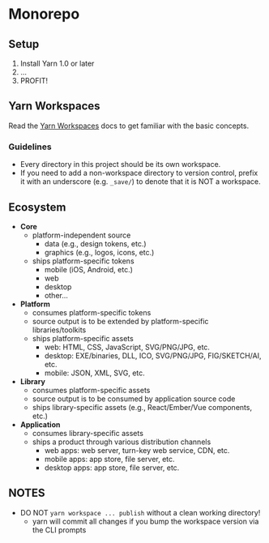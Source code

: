 # Monorepo

## Setup

1. Install Yarn 1.0 or later
2. ...
3. PROFIT!



## Yarn Workspaces

Read the [Yarn Workspaces](https://classic.yarnpkg.com/en/docs/workspaces/)
docs to get familiar with the basic concepts.


### Guidelines

* Every directory in this project should be its own workspace.
* If you need to add a non-workspace directory to version control,
  prefix it with an underscore (e.g. `_save/`) to denote that it is
  NOT a workspace.


## Ecosystem

* **Core**
  * platform-independent source
    * data (e.g., design tokens, etc.)
    * graphics (e.g., logos, icons, etc.)
  * ships platform-specific tokens
    * mobile (iOS, Android, etc.)
    * web
    * desktop
    * other...
* **Platform**
  * consumes platform-specific tokens
  * source output is to be extended by platform-specific libraries/toolkits
  * ships platform-specific assets
    * web: HTML, CSS, JavaScript, SVG/PNG/JPG, etc.
    * desktop: EXE/binaries, DLL, ICO, SVG/PNG/JPG, FIG/SKETCH/AI, etc.
    * mobile: JSON, XML, SVG, etc.
* **Library**
  * consumes platform-specific assets
  * source output is to be consumed by application source code
  * ships library-specific assets (e.g., React/Ember/Vue components, etc.)
* **Application**
  * consumes library-specific assets
  * ships a product through various distribution channels
    * web apps: web server, turn-key web service, CDN, etc.
    * mobile apps: app store, file server, etc.
    * desktop apps: app store, file server, etc.


## NOTES

* DO NOT `yarn workspace ... publish` without a clean working directory!
  * yarn will commit all changes if you bump the workspace version via the CLI prompts

